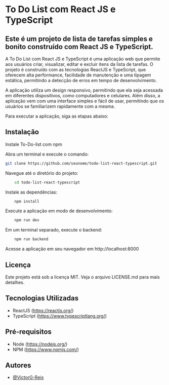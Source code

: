 # To Do List com React JS e TypeScript
## Este é um projeto de lista de tarefas simples e bonito construído com React JS e TypeScript.

A To Do List com React JS e TypeScript é uma aplicação web que permite aos usuários criar, visualizar, editar e excluir itens da lista de tarefas. O projeto é construído com as tecnologias ReactJS e TypeScript, que oferecem alta performance, facilidade de manutenção e uma tipagem estática, permitindo a detecção de erros em tempo de desenvolvimento.

A aplicação utiliza um design responsivo, permitindo que ela seja acessada em diferentes dispositivos, como computadores e celulares. Além disso, a aplicação vem com uma interface simples e fácil de usar, permitindo que os usuários se familiarizem rapidamente com a mesma.


Para executar a aplicação, siga as etapas abaixo:


## Instalação

Instale To-Do-list com npm

Abra um terminal e execute o comando:
```bash
git clone https://github.com/seunome/todo-list-react-typescript.git
```
Navegue até o diretório do projeto:

```bash
    cd todo-list-react-typescript
```

Instale as dependências:
```bash
    npm install
```
Execute a aplicação em modo de desenvolvimento:

```bash
    npm run dev
```
Em um terminal separado, execute o backend:

```bash
    npm run backend
```

Acesse a aplicação em seu navegador em http://localhost:8000


    
## Licença

Este projeto está sob a licença MIT. Veja o arquivo LICENSE.md para mais detalhes.

## Tecnologias Utilizadas

- ReactJS (https://reactjs.org/)
- TypeScript (https://www.typescriptlang.org/)

## Pré-requisitos

- Node (https://nodejs.org/)
- NPM (https://www.npmjs.com/)


## Autores

- [@VictorG-Reis](https://github.com/VictorG-Reis)
